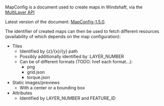 MapConfig is a document used to create maps in Windshaft,
via the [MultiLayer API](Multilayer-API.md)

Latest version of the document: [MapConfig-1.5.0](MapConfig-1.5.0.md).

The identifier of created maps can then be used to fetch different resources
(availability of which depends on the map configuration):

  - Tiles
    - Identified by {z}/{x}/{y} path
    - Possibly additionally identified by :LAYER_NUMBER
    - Can be of different formats (TODO: href each format...):
        * png
        * grid.json
        * torque.json
  - Static images/previews
    - With a center or a bounding box
  - Attributes
    - Identified by LAYER_NUMBER and FEATURE_ID

